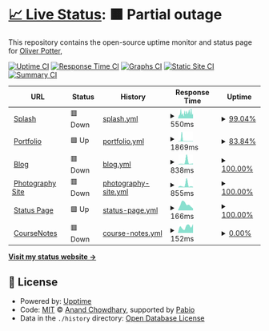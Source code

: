 # [📈 Live Status](https://status.opott.uk): <!--live status--> **🟧 Partial outage**

This repository contains the open-source uptime monitor and status page for [Oliver Potter](https://status.opott.uk),

[![Uptime CI](https://github.com/opott/status/workflows/Uptime%20CI/badge.svg)](https://github.com/opott/status/actions?query=workflow%3A%22Uptime+CI%22)
[![Response Time CI](https://github.com/opott/status/workflows/Response%20Time%20CI/badge.svg)](https://github.com/opott/status/actions?query=workflow%3A%22Response+Time+CI%22)
[![Graphs CI](https://github.com/opott/status/workflows/Graphs%20CI/badge.svg)](https://github.com/opott/status/actions?query=workflow%3A%22Graphs+CI%22)
[![Static Site CI](https://github.com/opott/status/workflows/Static%20Site%20CI/badge.svg)](https://github.com/opott/status/actions?query=workflow%3A%22Static+Site+CI%22)
[![Summary CI](https://github.com/opott/status/workflows/Summary%20CI/badge.svg)](https://github.com/opott/status/actions?query=workflow%3A%22Summary+CI%22)

<!--start: status pages-->
<!-- This summary is generated by Upptime (https://github.com/upptime/upptime) -->
<!-- Do not edit this manually, your changes will be overwritten -->
<!-- prettier-ignore -->
| URL | Status | History | Response Time | Uptime |
| --- | ------ | ------- | ------------- | ------ |
| <img alt="" src="https://icons.duckduckgo.com/ip3/opott.uk.ico" height="13"> [Splash](https://opott.uk) | 🟥 Down | [splash.yml](https://github.com/opott/status/commits/HEAD/history/splash.yml) | <details><summary><img alt="Response time graph" src="./graphs/splash/response-time-week.png" height="20"> 550ms</summary><br><a href="https://status.opott.uk/history/splash"><img alt="Response time 605" src="https://img.shields.io/endpoint?url=https%3A%2F%2Fraw.githubusercontent.com%2Fopott%2Fstatus%2FHEAD%2Fapi%2Fsplash%2Fresponse-time.json"></a><br><a href="https://status.opott.uk/history/splash"><img alt="24-hour response time 561" src="https://img.shields.io/endpoint?url=https%3A%2F%2Fraw.githubusercontent.com%2Fopott%2Fstatus%2FHEAD%2Fapi%2Fsplash%2Fresponse-time-day.json"></a><br><a href="https://status.opott.uk/history/splash"><img alt="7-day response time 550" src="https://img.shields.io/endpoint?url=https%3A%2F%2Fraw.githubusercontent.com%2Fopott%2Fstatus%2FHEAD%2Fapi%2Fsplash%2Fresponse-time-week.json"></a><br><a href="https://status.opott.uk/history/splash"><img alt="30-day response time 523" src="https://img.shields.io/endpoint?url=https%3A%2F%2Fraw.githubusercontent.com%2Fopott%2Fstatus%2FHEAD%2Fapi%2Fsplash%2Fresponse-time-month.json"></a><br><a href="https://status.opott.uk/history/splash"><img alt="1-year response time 605" src="https://img.shields.io/endpoint?url=https%3A%2F%2Fraw.githubusercontent.com%2Fopott%2Fstatus%2FHEAD%2Fapi%2Fsplash%2Fresponse-time-year.json"></a></details> | <details><summary><a href="https://status.opott.uk/history/splash">99.04%</a></summary><a href="https://status.opott.uk/history/splash"><img alt="All-time uptime 96.88%" src="https://img.shields.io/endpoint?url=https%3A%2F%2Fraw.githubusercontent.com%2Fopott%2Fstatus%2FHEAD%2Fapi%2Fsplash%2Fuptime.json"></a><br><a href="https://status.opott.uk/history/splash"><img alt="24-hour uptime 98.75%" src="https://img.shields.io/endpoint?url=https%3A%2F%2Fraw.githubusercontent.com%2Fopott%2Fstatus%2FHEAD%2Fapi%2Fsplash%2Fuptime-day.json"></a><br><a href="https://status.opott.uk/history/splash"><img alt="7-day uptime 99.04%" src="https://img.shields.io/endpoint?url=https%3A%2F%2Fraw.githubusercontent.com%2Fopott%2Fstatus%2FHEAD%2Fapi%2Fsplash%2Fuptime-week.json"></a><br><a href="https://status.opott.uk/history/splash"><img alt="30-day uptime 99.78%" src="https://img.shields.io/endpoint?url=https%3A%2F%2Fraw.githubusercontent.com%2Fopott%2Fstatus%2FHEAD%2Fapi%2Fsplash%2Fuptime-month.json"></a><br><a href="https://status.opott.uk/history/splash"><img alt="1-year uptime 96.88%" src="https://img.shields.io/endpoint?url=https%3A%2F%2Fraw.githubusercontent.com%2Fopott%2Fstatus%2FHEAD%2Fapi%2Fsplash%2Fuptime-year.json"></a></details>
| <img alt="" src="https://icons.duckduckgo.com/ip3/portfolio.opott.uk.ico" height="13"> [Portfolio](https://portfolio.opott.uk) | 🟩 Up | [portfolio.yml](https://github.com/opott/status/commits/HEAD/history/portfolio.yml) | <details><summary><img alt="Response time graph" src="./graphs/portfolio/response-time-week.png" height="20"> 1869ms</summary><br><a href="https://status.opott.uk/history/portfolio"><img alt="Response time 703" src="https://img.shields.io/endpoint?url=https%3A%2F%2Fraw.githubusercontent.com%2Fopott%2Fstatus%2FHEAD%2Fapi%2Fportfolio%2Fresponse-time.json"></a><br><a href="https://status.opott.uk/history/portfolio"><img alt="24-hour response time 568" src="https://img.shields.io/endpoint?url=https%3A%2F%2Fraw.githubusercontent.com%2Fopott%2Fstatus%2FHEAD%2Fapi%2Fportfolio%2Fresponse-time-day.json"></a><br><a href="https://status.opott.uk/history/portfolio"><img alt="7-day response time 1869" src="https://img.shields.io/endpoint?url=https%3A%2F%2Fraw.githubusercontent.com%2Fopott%2Fstatus%2FHEAD%2Fapi%2Fportfolio%2Fresponse-time-week.json"></a><br><a href="https://status.opott.uk/history/portfolio"><img alt="30-day response time 1436" src="https://img.shields.io/endpoint?url=https%3A%2F%2Fraw.githubusercontent.com%2Fopott%2Fstatus%2FHEAD%2Fapi%2Fportfolio%2Fresponse-time-month.json"></a><br><a href="https://status.opott.uk/history/portfolio"><img alt="1-year response time 703" src="https://img.shields.io/endpoint?url=https%3A%2F%2Fraw.githubusercontent.com%2Fopott%2Fstatus%2FHEAD%2Fapi%2Fportfolio%2Fresponse-time-year.json"></a></details> | <details><summary><a href="https://status.opott.uk/history/portfolio">83.84%</a></summary><a href="https://status.opott.uk/history/portfolio"><img alt="All-time uptime 96.29%" src="https://img.shields.io/endpoint?url=https%3A%2F%2Fraw.githubusercontent.com%2Fopott%2Fstatus%2FHEAD%2Fapi%2Fportfolio%2Fuptime.json"></a><br><a href="https://status.opott.uk/history/portfolio"><img alt="24-hour uptime 100.00%" src="https://img.shields.io/endpoint?url=https%3A%2F%2Fraw.githubusercontent.com%2Fopott%2Fstatus%2FHEAD%2Fapi%2Fportfolio%2Fuptime-day.json"></a><br><a href="https://status.opott.uk/history/portfolio"><img alt="7-day uptime 83.84%" src="https://img.shields.io/endpoint?url=https%3A%2F%2Fraw.githubusercontent.com%2Fopott%2Fstatus%2FHEAD%2Fapi%2Fportfolio%2Fuptime-week.json"></a><br><a href="https://status.opott.uk/history/portfolio"><img alt="30-day uptime 94.11%" src="https://img.shields.io/endpoint?url=https%3A%2F%2Fraw.githubusercontent.com%2Fopott%2Fstatus%2FHEAD%2Fapi%2Fportfolio%2Fuptime-month.json"></a><br><a href="https://status.opott.uk/history/portfolio"><img alt="1-year uptime 96.29%" src="https://img.shields.io/endpoint?url=https%3A%2F%2Fraw.githubusercontent.com%2Fopott%2Fstatus%2FHEAD%2Fapi%2Fportfolio%2Fuptime-year.json"></a></details>
| <img alt="" src="https://icons.duckduckgo.com/ip3/blog.opott.uk.ico" height="13"> [Blog](https://blog.opott.uk) | 🟥 Down | [blog.yml](https://github.com/opott/status/commits/HEAD/history/blog.yml) | <details><summary><img alt="Response time graph" src="./graphs/blog/response-time-week.png" height="20"> 838ms</summary><br><a href="https://status.opott.uk/history/blog"><img alt="Response time 297" src="https://img.shields.io/endpoint?url=https%3A%2F%2Fraw.githubusercontent.com%2Fopott%2Fstatus%2FHEAD%2Fapi%2Fblog%2Fresponse-time.json"></a><br><a href="https://status.opott.uk/history/blog"><img alt="24-hour response time 354" src="https://img.shields.io/endpoint?url=https%3A%2F%2Fraw.githubusercontent.com%2Fopott%2Fstatus%2FHEAD%2Fapi%2Fblog%2Fresponse-time-day.json"></a><br><a href="https://status.opott.uk/history/blog"><img alt="7-day response time 838" src="https://img.shields.io/endpoint?url=https%3A%2F%2Fraw.githubusercontent.com%2Fopott%2Fstatus%2FHEAD%2Fapi%2Fblog%2Fresponse-time-week.json"></a><br><a href="https://status.opott.uk/history/blog"><img alt="30-day response time 369" src="https://img.shields.io/endpoint?url=https%3A%2F%2Fraw.githubusercontent.com%2Fopott%2Fstatus%2FHEAD%2Fapi%2Fblog%2Fresponse-time-month.json"></a><br><a href="https://status.opott.uk/history/blog"><img alt="1-year response time 297" src="https://img.shields.io/endpoint?url=https%3A%2F%2Fraw.githubusercontent.com%2Fopott%2Fstatus%2FHEAD%2Fapi%2Fblog%2Fresponse-time-year.json"></a></details> | <details><summary><a href="https://status.opott.uk/history/blog">100.00%</a></summary><a href="https://status.opott.uk/history/blog"><img alt="All-time uptime 99.83%" src="https://img.shields.io/endpoint?url=https%3A%2F%2Fraw.githubusercontent.com%2Fopott%2Fstatus%2FHEAD%2Fapi%2Fblog%2Fuptime.json"></a><br><a href="https://status.opott.uk/history/blog"><img alt="24-hour uptime 100.00%" src="https://img.shields.io/endpoint?url=https%3A%2F%2Fraw.githubusercontent.com%2Fopott%2Fstatus%2FHEAD%2Fapi%2Fblog%2Fuptime-day.json"></a><br><a href="https://status.opott.uk/history/blog"><img alt="7-day uptime 100.00%" src="https://img.shields.io/endpoint?url=https%3A%2F%2Fraw.githubusercontent.com%2Fopott%2Fstatus%2FHEAD%2Fapi%2Fblog%2Fuptime-week.json"></a><br><a href="https://status.opott.uk/history/blog"><img alt="30-day uptime 100.00%" src="https://img.shields.io/endpoint?url=https%3A%2F%2Fraw.githubusercontent.com%2Fopott%2Fstatus%2FHEAD%2Fapi%2Fblog%2Fuptime-month.json"></a><br><a href="https://status.opott.uk/history/blog"><img alt="1-year uptime 99.83%" src="https://img.shields.io/endpoint?url=https%3A%2F%2Fraw.githubusercontent.com%2Fopott%2Fstatus%2FHEAD%2Fapi%2Fblog%2Fuptime-year.json"></a></details>
| <img alt="" src="https://icons.duckduckgo.com/ip3/photo.opott.uk.ico" height="13"> [Photography Site](https://photo.opott.uk) | 🟥 Down | [photography-site.yml](https://github.com/opott/status/commits/HEAD/history/photography-site.yml) | <details><summary><img alt="Response time graph" src="./graphs/photography-site/response-time-week.png" height="20"> 855ms</summary><br><a href="https://status.opott.uk/history/photography-site"><img alt="Response time 252" src="https://img.shields.io/endpoint?url=https%3A%2F%2Fraw.githubusercontent.com%2Fopott%2Fstatus%2FHEAD%2Fapi%2Fphotography-site%2Fresponse-time.json"></a><br><a href="https://status.opott.uk/history/photography-site"><img alt="24-hour response time 197" src="https://img.shields.io/endpoint?url=https%3A%2F%2Fraw.githubusercontent.com%2Fopott%2Fstatus%2FHEAD%2Fapi%2Fphotography-site%2Fresponse-time-day.json"></a><br><a href="https://status.opott.uk/history/photography-site"><img alt="7-day response time 855" src="https://img.shields.io/endpoint?url=https%3A%2F%2Fraw.githubusercontent.com%2Fopott%2Fstatus%2FHEAD%2Fapi%2Fphotography-site%2Fresponse-time-week.json"></a><br><a href="https://status.opott.uk/history/photography-site"><img alt="30-day response time 356" src="https://img.shields.io/endpoint?url=https%3A%2F%2Fraw.githubusercontent.com%2Fopott%2Fstatus%2FHEAD%2Fapi%2Fphotography-site%2Fresponse-time-month.json"></a><br><a href="https://status.opott.uk/history/photography-site"><img alt="1-year response time 252" src="https://img.shields.io/endpoint?url=https%3A%2F%2Fraw.githubusercontent.com%2Fopott%2Fstatus%2FHEAD%2Fapi%2Fphotography-site%2Fresponse-time-year.json"></a></details> | <details><summary><a href="https://status.opott.uk/history/photography-site">100.00%</a></summary><a href="https://status.opott.uk/history/photography-site"><img alt="All-time uptime 99.83%" src="https://img.shields.io/endpoint?url=https%3A%2F%2Fraw.githubusercontent.com%2Fopott%2Fstatus%2FHEAD%2Fapi%2Fphotography-site%2Fuptime.json"></a><br><a href="https://status.opott.uk/history/photography-site"><img alt="24-hour uptime 100.00%" src="https://img.shields.io/endpoint?url=https%3A%2F%2Fraw.githubusercontent.com%2Fopott%2Fstatus%2FHEAD%2Fapi%2Fphotography-site%2Fuptime-day.json"></a><br><a href="https://status.opott.uk/history/photography-site"><img alt="7-day uptime 100.00%" src="https://img.shields.io/endpoint?url=https%3A%2F%2Fraw.githubusercontent.com%2Fopott%2Fstatus%2FHEAD%2Fapi%2Fphotography-site%2Fuptime-week.json"></a><br><a href="https://status.opott.uk/history/photography-site"><img alt="30-day uptime 100.00%" src="https://img.shields.io/endpoint?url=https%3A%2F%2Fraw.githubusercontent.com%2Fopott%2Fstatus%2FHEAD%2Fapi%2Fphotography-site%2Fuptime-month.json"></a><br><a href="https://status.opott.uk/history/photography-site"><img alt="1-year uptime 99.83%" src="https://img.shields.io/endpoint?url=https%3A%2F%2Fraw.githubusercontent.com%2Fopott%2Fstatus%2FHEAD%2Fapi%2Fphotography-site%2Fuptime-year.json"></a></details>
| <img alt="" src="https://icons.duckduckgo.com/ip3/status.opott.uk.ico" height="13"> [Status Page](https://status.opott.uk) | 🟩 Up | [status-page.yml](https://github.com/opott/status/commits/HEAD/history/status-page.yml) | <details><summary><img alt="Response time graph" src="./graphs/status-page/response-time-week.png" height="20"> 166ms</summary><br><a href="https://status.opott.uk/history/status-page"><img alt="Response time 193" src="https://img.shields.io/endpoint?url=https%3A%2F%2Fraw.githubusercontent.com%2Fopott%2Fstatus%2FHEAD%2Fapi%2Fstatus-page%2Fresponse-time.json"></a><br><a href="https://status.opott.uk/history/status-page"><img alt="24-hour response time 53" src="https://img.shields.io/endpoint?url=https%3A%2F%2Fraw.githubusercontent.com%2Fopott%2Fstatus%2FHEAD%2Fapi%2Fstatus-page%2Fresponse-time-day.json"></a><br><a href="https://status.opott.uk/history/status-page"><img alt="7-day response time 166" src="https://img.shields.io/endpoint?url=https%3A%2F%2Fraw.githubusercontent.com%2Fopott%2Fstatus%2FHEAD%2Fapi%2Fstatus-page%2Fresponse-time-week.json"></a><br><a href="https://status.opott.uk/history/status-page"><img alt="30-day response time 183" src="https://img.shields.io/endpoint?url=https%3A%2F%2Fraw.githubusercontent.com%2Fopott%2Fstatus%2FHEAD%2Fapi%2Fstatus-page%2Fresponse-time-month.json"></a><br><a href="https://status.opott.uk/history/status-page"><img alt="1-year response time 193" src="https://img.shields.io/endpoint?url=https%3A%2F%2Fraw.githubusercontent.com%2Fopott%2Fstatus%2FHEAD%2Fapi%2Fstatus-page%2Fresponse-time-year.json"></a></details> | <details><summary><a href="https://status.opott.uk/history/status-page">100.00%</a></summary><a href="https://status.opott.uk/history/status-page"><img alt="All-time uptime 100.00%" src="https://img.shields.io/endpoint?url=https%3A%2F%2Fraw.githubusercontent.com%2Fopott%2Fstatus%2FHEAD%2Fapi%2Fstatus-page%2Fuptime.json"></a><br><a href="https://status.opott.uk/history/status-page"><img alt="24-hour uptime 100.00%" src="https://img.shields.io/endpoint?url=https%3A%2F%2Fraw.githubusercontent.com%2Fopott%2Fstatus%2FHEAD%2Fapi%2Fstatus-page%2Fuptime-day.json"></a><br><a href="https://status.opott.uk/history/status-page"><img alt="7-day uptime 100.00%" src="https://img.shields.io/endpoint?url=https%3A%2F%2Fraw.githubusercontent.com%2Fopott%2Fstatus%2FHEAD%2Fapi%2Fstatus-page%2Fuptime-week.json"></a><br><a href="https://status.opott.uk/history/status-page"><img alt="30-day uptime 100.00%" src="https://img.shields.io/endpoint?url=https%3A%2F%2Fraw.githubusercontent.com%2Fopott%2Fstatus%2FHEAD%2Fapi%2Fstatus-page%2Fuptime-month.json"></a><br><a href="https://status.opott.uk/history/status-page"><img alt="1-year uptime 100.00%" src="https://img.shields.io/endpoint?url=https%3A%2F%2Fraw.githubusercontent.com%2Fopott%2Fstatus%2FHEAD%2Fapi%2Fstatus-page%2Fuptime-year.json"></a></details>
| <img alt="" src="https://icons.duckduckgo.com/ip3/notes.opott.uk.ico" height="13"> [CourseNotes](https://notes.opott.uk) | 🟥 Down | [course-notes.yml](https://github.com/opott/status/commits/HEAD/history/course-notes.yml) | <details><summary><img alt="Response time graph" src="./graphs/course-notes/response-time-week.png" height="20"> 152ms</summary><br><a href="https://status.opott.uk/history/course-notes"><img alt="Response time 491" src="https://img.shields.io/endpoint?url=https%3A%2F%2Fraw.githubusercontent.com%2Fopott%2Fstatus%2FHEAD%2Fapi%2Fcourse-notes%2Fresponse-time.json"></a><br><a href="https://status.opott.uk/history/course-notes"><img alt="24-hour response time 214" src="https://img.shields.io/endpoint?url=https%3A%2F%2Fraw.githubusercontent.com%2Fopott%2Fstatus%2FHEAD%2Fapi%2Fcourse-notes%2Fresponse-time-day.json"></a><br><a href="https://status.opott.uk/history/course-notes"><img alt="7-day response time 152" src="https://img.shields.io/endpoint?url=https%3A%2F%2Fraw.githubusercontent.com%2Fopott%2Fstatus%2FHEAD%2Fapi%2Fcourse-notes%2Fresponse-time-week.json"></a><br><a href="https://status.opott.uk/history/course-notes"><img alt="30-day response time 329" src="https://img.shields.io/endpoint?url=https%3A%2F%2Fraw.githubusercontent.com%2Fopott%2Fstatus%2FHEAD%2Fapi%2Fcourse-notes%2Fresponse-time-month.json"></a><br><a href="https://status.opott.uk/history/course-notes"><img alt="1-year response time 491" src="https://img.shields.io/endpoint?url=https%3A%2F%2Fraw.githubusercontent.com%2Fopott%2Fstatus%2FHEAD%2Fapi%2Fcourse-notes%2Fresponse-time-year.json"></a></details> | <details><summary><a href="https://status.opott.uk/history/course-notes">0.00%</a></summary><a href="https://status.opott.uk/history/course-notes"><img alt="All-time uptime 82.80%" src="https://img.shields.io/endpoint?url=https%3A%2F%2Fraw.githubusercontent.com%2Fopott%2Fstatus%2FHEAD%2Fapi%2Fcourse-notes%2Fuptime.json"></a><br><a href="https://status.opott.uk/history/course-notes"><img alt="24-hour uptime 0.00%" src="https://img.shields.io/endpoint?url=https%3A%2F%2Fraw.githubusercontent.com%2Fopott%2Fstatus%2FHEAD%2Fapi%2Fcourse-notes%2Fuptime-day.json"></a><br><a href="https://status.opott.uk/history/course-notes"><img alt="7-day uptime 0.00%" src="https://img.shields.io/endpoint?url=https%3A%2F%2Fraw.githubusercontent.com%2Fopott%2Fstatus%2FHEAD%2Fapi%2Fcourse-notes%2Fuptime-week.json"></a><br><a href="https://status.opott.uk/history/course-notes"><img alt="30-day uptime 0.00%" src="https://img.shields.io/endpoint?url=https%3A%2F%2Fraw.githubusercontent.com%2Fopott%2Fstatus%2FHEAD%2Fapi%2Fcourse-notes%2Fuptime-month.json"></a><br><a href="https://status.opott.uk/history/course-notes"><img alt="1-year uptime 82.80%" src="https://img.shields.io/endpoint?url=https%3A%2F%2Fraw.githubusercontent.com%2Fopott%2Fstatus%2FHEAD%2Fapi%2Fcourse-notes%2Fuptime-year.json"></a></details>

<!--end: status pages-->

[**Visit my status website →**](https://status.opott.uk)

## 📄 License

- Powered by: [Upptime](https://github.com/upptime/upptime)
- Code: [MIT](./LICENSE) © [Anand Chowdhary](https://anandchowdhary.com), supported by [Pabio](https://pabio.com)
- Data in the `./history` directory: [Open Database License](https://opendatacommons.org/licenses/odbl/1-0/)
